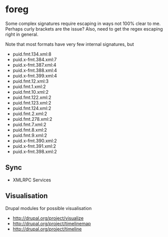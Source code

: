 foreg
=====

Some complex signatures require escaping in ways not 100% clear to me.
Perhaps curly brackets are the issue?
Also, need to get the regex escaping right in general.

Note that most formats have very few internal signatures, but 

* puid.fmt.134.xml:8
* puid.x-fmt.384.xml:7
* puid.x-fmt.387.xml:4
* puid.x-fmt.388.xml:4
* puid.x-fmt.399.xml:4
* puid.fmt.12.xml:3
* puid.fmt.1.xml:2
* puid.fmt.10.xml:2
* puid.fmt.122.xml:2
* puid.fmt.123.xml:2
* puid.fmt.124.xml:2
* puid.fmt.2.xml:2
* puid.fmt.278.xml:2
* puid.fmt.7.xml:2
* puid.fmt.8.xml:2
* puid.fmt.9.xml:2
* puid.x-fmt.390.xml:2
* puid.x-fmt.391.xml:2
* puid.x-fmt.398.xml:2


Sync
----
* XMLRPC Services

Visualisation
-------------

Drupal modules for possible visualisation

* http://drupal.org/project/visualize
* http://drupal.org/project/timelinemap
* http://drupal.org/project/timeline
 
